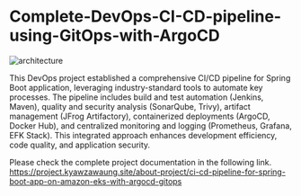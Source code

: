 # Complete-DevOps-CI-CD-pipeline-using-GitOps-with-ArgoCD

![architecture](https://github.com/kyawzawaungdevops/Complete-DevOps-CI-CD-pipeline-using-GitOps-with-ArgoCD/assets/80774788/5e41218f-6871-421d-8da2-4a721f3ec830)

This  DevOps project established a comprehensive CI/CD pipeline for Spring Boot application, leveraging industry-standard tools to automate key processes. The pipeline includes build and test automation (Jenkins, Maven), quality and security analysis (SonarQube, Trivy), artifact management (JFrog Artifactory), containerized deployments (ArgoCD, Docker Hub), and centralized monitoring and logging (Prometheus, Grafana, EFK Stack). This integrated approach enhances development efficiency, code quality, and application security.

Please check the complete project documentation in the following link.
https://project.kyawzawaung.site/about-project/ci-cd-pipeline-for-spring-boot-app-on-amazon-eks-with-argocd-gitops

